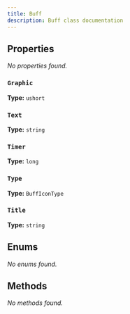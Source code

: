 ```yaml
---
title: Buff
description: Buff class documentation
---
```


## Properties
*No properties found.*

### `Graphic`

**Type:** `ushort`

### `Text`

**Type:** `string`

### `Timer`

**Type:** `long`

### `Type`

**Type:** `BuffIconType`

### `Title`

**Type:** `string`


## Enums
*No enums found.*

## Methods
*No methods found.*

